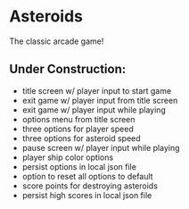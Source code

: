 # Asteroids
The classic arcade game!

## Under Construction:
- title screen w/ player input to start game
- exit game w/ player input from title screen
- exit game w/ player input while playing
- options menu from title screen
- three options for player speed
- three options for asteroid speed
- pause screen w/ player input while playing
- player ship color options
- persist options in local json file
- option to reset all options to default
- score points for destroying asteroids
- persist high scores in local json file
